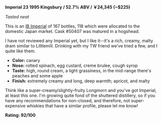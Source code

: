**Imperial 23 1995 Kingsbury / 52.7% ABV / ￥24,345 (~$225)**

*Tasted neat*

This is an [IB Imperial](https://www.whiskybase.com/whiskies/whisky/145880/imperial-1995-kb) of 167 bottles, 118 which were allocated to the domestic Japan market.  Cask #50407 was matured in a hogshead.

I have not reviewed any Imperial yet, but I like it--it's a rich, creamy, malty dram similar to Littlemill.  Drinking with my TW friend we've tried a few, and I quite like them.

* **Color:** canary
* **Nose:** rotted spinach, egg custard, creme brulee, cough syrop
* **Taste:** high, round cream, a light grassiness, in the mid-range there's peaches and some apple
* **Finish:** extremely creamy and long, deep warmth; apricot, and malty

Think like a super-creamy/slightly-fruity Longmorn and you've got Imperial, at least this one.  I'm growing quite fond of the shuttered distillery, so if you have any recommendations for non-closed, and therefore, not super-expensive whiskies that have a similar profile, please let me know!

**Rating: 92/100**